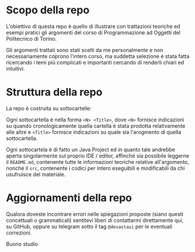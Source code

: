 # Scopo della repo

L'obiettivo di questa repo è quello di illustrare con trattazioni teoriche ed esempi pratici gli argomenti del corso di Programmazione ad Oggetti del Politecnico di Torino.

Gli argomenti trattati sono stati scelti da me personalmente e non necessariamente coprono l'intero corso, ma suddetta selezione è stata fatta ricercando i temi più complicati e importanti cercando di renderli chiari ed intuitivi.

# Struttura della repo

La repo è costruita su sottocartelle:

Ogni sottocartella è nella forma `<N> <Title>`, dove `<N>` fornisce indicazioni su quando cronologicamente quella cartella è stata prodotta relativamente alle altre e `<Title>` fornisce indicazioni su quale sia l'arogmento di quella sottocartella.

Ogni sottocartela è di fatto un Java Project ed in quanto tale andrebbe aperta singolarmente sul proprio IDE / editor, affinché sia possibile leggerne il `README.md`, contenente tutte le informazioni teoriche relative all'argomento, nonché il `src`, contenente i codici per intero eseguibili e modificabili da chi usufruisce del materiale.

# Aggiornamenti della repo

Qualora doveste incontrare errori nelle spiegazioni proposte (siano questi concettuali o grammaticali) sentitevi liberi di contattarmi direttamente qui, su GitHub, oppure su telegram sotto il tag `@devastasi` per le eventuali correzioni.

Buono studio